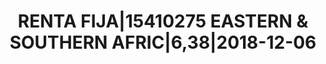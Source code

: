 ---
layout: asset
title: RENTA FIJA|15410275 EASTERN & SOUTHERN AFRIC|6,38|2018-12-06
isin: XS0998947500
---